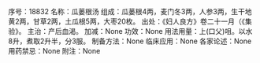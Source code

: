 序号：18832
名称：瓜蒌根汤
组成：瓜蒌根4两，麦门冬3两，人参3两，生干地黄2两，甘草2两，土瓜根5两，大枣20枚。
出处：《妇人良方》卷二十一月（《集验》。
主治：产后血渴。
加减：None
功效：None
用法用量：上(口父)咀。以水8升，煮取2升半，分3服。
制备方法：None
临床应用：None
各家论述：None
用药禁忌：None
附注：None
